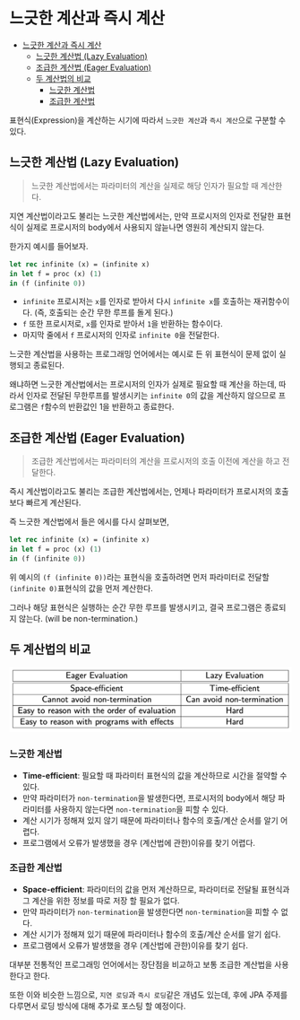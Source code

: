 # 느긋한 계산과 즉시 계산

- [느긋한 계산과 즉시 계산](#느긋한-계산과-즉시-계산)
  - [느긋한 계산법 (Lazy Evaluation)](#느긋한-계산법-lazy-evaluation)
  - [조급한 계산법 (Eager Evaluation)](#조급한-계산법-eager-evaluation)
  - [두 계산법의 비교](#두-계산법의-비교)
    - [느긋한 계산법](#느긋한-계산법)
    - [조급한 계산법](#조급한-계산법)

표현식(Expression)을 계산하는 시기에 따라서 `느긋한 계산`과 `즉시 계산`으로 구분할 수 있다.

## 느긋한 계산법 (Lazy Evaluation)

> 느긋한 계산법에서는 파라미터의 계산을 실제로 해당 인자가 필요할 때 계산한다.

지연 계산법이라고도 불리는 느긋한 계산법에서는, 만약 프로시저의 인자로 전달한 표현식이 실제로 프로시저의 body에서 사용되지 않늗나면 영원히 계산되지 않는다.

한가지 예시를 들어보자.

```ocaml
let rec infinite (x) = (infinite x)
in let f = proc (x) (1)
in (f (infinite 0))
```

- `infinite` 프로시저는 `x`를 인자로 받아서 다시 `infinite x`를 호출하는 재귀함수이다. (즉, 호출되는 순간 무한 루프를 돌게 된다.)
- `f` 또한 프로시저로, `x`를 인자로 받아서 `1`을 반환하는 함수이다.
- 마지막 줄에서 `f` 프로시저의 인자로 `infinite 0`을 전달한다.

느긋한 계산법을 사용하는 프로그래밍 언어에서는 예시로 든 위 표현식이 문제 없이 실행되고 종료된다.

왜냐하면 느긋한 계산법에서는 프로시저의 인자가 실제로 필요할 때 계산을 하는데, 따라서 인자로 전달된 무한루프를 발생시키는 `infinite 0`의 값을 계산하지 않으므로 프로그램은 `f`함수의 반환값인 1을 반환하고 종료한다.

## 조급한 계산법 (Eager Evaluation)

> 조급한 계산법에서는 파라미터의 계산을 프로시저의 호출 이전에 계산을 하고 전달한다.

즉시 계산법이라고도 불리는 조급한 계산법에서는, 언제나 파라미터가 프로시저의 호출보다 빠르게 계산된다.

즉 느긋한 계산법에서 들은 에시를 다시 살펴보면,

```ocaml
let rec infinite (x) = (infinite x)
in let f = proc (x) (1)
in (f (infinite 0))
```

위 예시의 `(f (infinite 0))`라는 표현식을 호출하려면 먼저 파라미터로 전달할 `(infinite 0)`표현식의 값을 먼저 계산한다.

그러나 해당 표현식은 실행하는 순간 무한 루프를 발생시키고, 결국 프로그램은 종료되지 않는다. (will be non-termination.)

## 두 계산법의 비교

![compare](img/lazy-and-eager-evaluation.png)

### 느긋한 계산법

- **Time-efficient**: 필요할 때 파라미터 표현식의 값을 계산하므로 시간을 절약할 수 있다.
- 만약 파라미터가 `non-termination`을 발생한다면, 프로시저의 body에서 해당 파라미터를 사용하지 않는다면 `non-termination`을 피할 수 있다.
- 계산 시기가 정해져 있지 않기 때문에 파라미터나 함수의 호출/계산 순서를 알기 어렵다.
- 프로그램에서 오류가 발생했을 경우 (계산법에 관한)이유를 찾기 어렵다.

### 조급한 계산법

- **Space-efficient**: 파라미터의 값을 먼저 계산하므로, 파라미터로 전달될 표현식과 그 계산을 위한 정보를 따로 저장 할 필요가 없다.
- 만약 파라미터가 `non-termination`을 발생한다면 `non-termination`을 피할 수 없다.
- 계산 시기가 정해져 있기 때문에 파라미터나 함수의 호출/계산 순서를 알기 쉽다.
- 프로그램에서 오류가 발생했을 경우 (계산법에 관한)이유를 찾기 쉽다.

대부분 전통적인 프로그래밍 언어에서는 장단점을 비교하고 보통 조급한 계산법을 사용한다고 한다.

또한 이와 비슷한 느낌으로, `지연 로딩`과 `즉시 로딩`같은 개념도 있는데, 후에 JPA 주제를 다루면서 로딩 방식에 대해 추가로 포스팅 할 예정이다.
